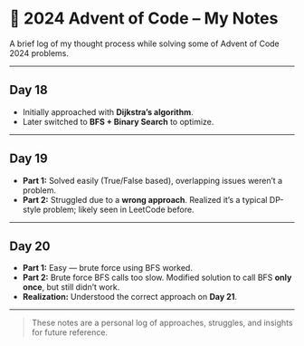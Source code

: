 # 🧩 2024 Advent of Code – My Notes

A brief log of my thought process while solving some of Advent of Code 2024 problems.

---

## **Day 18**
- Initially approached with **Dijkstra’s algorithm**.  
- Later switched to **BFS + Binary Search** to optimize.  

---

## **Day 19**
- **Part 1:** Solved easily (True/False based), overlapping issues weren’t a problem.  
- **Part 2:** Struggled due to a **wrong approach**. Realized it’s a typical DP-style problem; likely seen in LeetCode before.

---

## **Day 20**
- **Part 1:** Easy — brute force using BFS worked.  
- **Part 2:** Brute force BFS calls too slow. Modified solution to call BFS **only once**, but still didn’t work.  
- **Realization:** Understood the correct approach on **Day 21**.  

---

> These notes are a personal log of approaches, struggles, and insights for future reference.  
